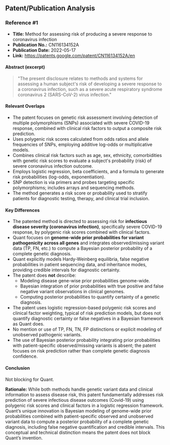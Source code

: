 ## Patent/Publication Analysis

### Reference #1

- **Title:** Method for assessing risk of producing a severe response to coronavirus infection  
- **Publication No.:** CN116134152A  
- **Publication Date:** 2022-05-17  
- **Link:** https://patents.google.com/patent/CN116134152A/en  

#### Abstract (excerpt)

> "The present disclosure relates to methods and systems for assessing a human subject's risk of developing a severe response to a coronavirus infection, such as a severe acute respiratory syndrome coronavirus 2 (SARS-CoV-2) virus infection."

#### Relevant Overlaps

- The patent focuses on genetic risk assessment involving detection of multiple polymorphisms (SNPs) associated with severe COVID-19 response, combined with clinical risk factors to output a composite risk prediction.
- Uses polygenic risk scores calculated from odds ratios and allele frequencies of SNPs, employing additive log-odds or multiplicative models.
- Combines clinical risk factors such as age, sex, ethnicity, comorbidities with genetic risk scores to evaluate a subject's probability (risk) of severe coronavirus infection outcome.
- Employs logistic regression, beta coefficients, and a formula to generate risk probabilities (log-odds, exponentiation).
- SNP detection is via primers and probes targeting specific polymorphisms; includes arrays and sequencing methods.
- The method generates a risk score or probability used to stratify patients for diagnostic testing, therapy, and clinical trial inclusion.

#### Key Differences

- The patented method is directed to assessing risk for **infectious disease severity (coronavirus infection)**, specifically severe COVID-19 response, by polygenic risk scores combined with clinical factors.
- Quant focuses on **genome-wide prior probabilities for variant pathogenicity across all genes** and integrates observed/missing variant data (TP, FN, etc.) to compute a Bayesian posterior probability of a complete genetic diagnosis.
- Quant explicitly models Hardy-Weinberg equilibria, false negative probabilities in patient sequencing data, and inheritance modes, providing credible intervals for diagnostic certainty.
- The patent does **not** describe:
  - Modeling disease gene-wise prior probabilities genome-wide.
  - Bayesian integration of prior probabilities with true positive and false negative variant observations in clinical genomes.
  - Computing posterior probabilities to quantify certainty of a genetic diagnosis.
- The patent uses logistic regression-based polygenic risk scores and clinical factor weighting, typical of risk prediction models, but does not quantify diagnostic certainty or false negatives in a Bayesian framework as Quant does.
- No mention or use of TP, FN, TN, FP distinctions or explicit modeling of unobserved pathogenic variants.
- The use of Bayesian posterior probability integrating prior probabilities with patient-specific observed/missing variants is absent; the patent focuses on risk prediction rather than complete genetic diagnosis confidence.

#### Conclusion

Not blocking for Quant.

**Rationale:** While both methods handle genetic variant data and clinical information to assess disease risk, this patent fundamentally addresses risk prediction of severe infectious disease outcomes (Covid-19) using polygenic risk scores and clinical factors in a logistic regression framework. Quant’s unique innovation is Bayesian modeling of genome-wide prior probabilities combined with patient-specific observed and unobserved variant data to compute a posterior probability of a complete genetic diagnosis, including false negative quantification and credible intervals. This conceptual and technical distinction means the patent does not block Quant’s invention.
